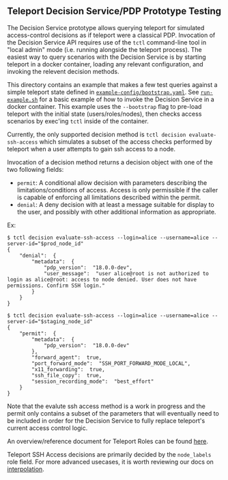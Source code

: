 ## Teleport Decision Service/PDP Prototype Testing

The Decision Service prototype allows querying teleport for simulated access-control decisions
as if teleport were a classical PDP. Invocation of the Decision Service API requires use of the
`tctl` command-line tool in "local admin" mode (i.e. running alongside the teleport process).
The easiest way to query scenarios with the Decision Service is by starting teleport in a docker container,
loading any relevant configuration, and invoking the relevent decision methods.

This directory contains an example that makes a few test queries against a simple teleport state defined in
[`example-config/bootstrap.yaml`](./example-config/bootstrap.yaml). See [`run-example.sh`](./run-example.sh)
for a basic example of how to invoke the Decision Service in a docker container. This example uses the
`--bootstrap` flag to pre-load teleport with the initial state (users/roles/nodes), then checks access
scenarios by exec'ing `tctl` inside of the container.

Currently, the only supported decision method is `tctl decision evaluate-ssh-access` which simulates a subset of
the access checks performed by teleport when a user attempts to gain ssh access to a node.

Invocation of a decision method returns a decision object with one of the two following fields:

- `permit`: A conditional allow decision with parameters describing the limitations/conditions of access. Access is only permissible if the caller is capable of enforcing all limitations described within the permit.
- `denial`: A deny decision with at least a message suitable for display to the user, and possibly with other additional information as appropriate.

Ex:

```shell
$ tctl decision evaluate-ssh-access --login=alice --username=alice --server-id="$prod_node_id"
{
    "denial":  {
        "metadata":  {
            "pdp_version":  "18.0.0-dev",
            "user_message":  "user alice@root is not authorized to login as alice@root: access to node denied. User does not have permissions. Confirm SSH login."
        }
    }
}

$ tctl decision evaluate-ssh-access --login=alice --username=alice --server-id="$staging_node_id"
{
    "permit":  {
        "metadata":  {
            "pdp_version":  "18.0.0-dev"
        },
        "forward_agent":  true,
        "port_forward_mode":  "SSH_PORT_FORWARD_MODE_LOCAL",
        "x11_forwarding":  true,
        "ssh_file_copy":  true,
        "session_recording_mode":  "best_effort"
    }
}
```

Note that the evalute ssh access method is a work in progress and the permit only contains a subset of
the parameters that will eventually need to be included in order for the Decision Service to fully replace
teleport's current access control logic.

An overview/reference document for Teleport Roles can be found [here](https://goteleport.com/docs/reference/access-controls/roles/).

Teleport SSH Access decisions are primarily decided by the `node_labels` role field. For more advanced usecases,
it is worth reviewing our docs on [interpolation](https://goteleport.com/docs/admin-guides/access-controls/guides/role-templates/#interpolation-rules).
